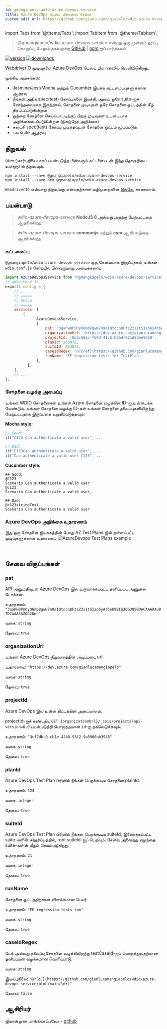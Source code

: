 ```yaml
---
id: gmangiapelo-wdio-azure-devops-service
title: Azure DevOps டெஸ்ட் பிளான்ஸ் சேவை
custom_edit_url: https://github.com/gianlucamangiapelo/wdio-azure-devops-service/edit/main/README.md
---
```


import Tabs from '@theme/Tabs';
import TabItem from '@theme/TabItem';

> @gmangiapelo/wdio-azure-devops-service என்பது ஒரு மூன்றாம் தரப்பு தொகுப்பு, மேலும் தகவலுக்கு [GitHub](https://github.com/gianlucamangiapelo/wdio-azure-devops-service) | [npm](https://www.npmjs.com/package/@gmangiapelo/wdio-azure-devops-service) ஐப் பார்க்கவும்

[![version](https://img.shields.io/npm/v/@gmangiapelo/wdio-azure-devops-service.svg)](https://www.npmjs.com/package/@gmangiapelo/wdio-azure-devops-service)
[![downloads](https://img.shields.io/npm/dt/@gmangiapelo/wdio-azure-devops-service.svg)](https://www.npmjs.com/package/@gmangiapelo/wdio-azure-devops-service)

[WebdriverIO](https://webdriver.io/) முடிவுகளை Azure DevOps டெஸ்ட் பிளான்ஸில் வெளியிடுகிறது.

முக்கிய அம்சங்கள்:

* Jasmine/Jest/Mocha மற்றும் Cucumber இயக்க கட்டமைப்புகளுக்கான ஆதரவு
* நீங்கள் அதிக spec(test) கோப்புகளை இயக்கி, அவை ஒரே suite-ஐச் சேர்ந்தவையாக இருந்தால், சோதனை முடிவுகள் ஒரே சோதனை ஓட்டத்தின் கீழ் திரட்டப்படுகின்றன
* ஒற்றை சோதனை செயல்பாட்டிற்குப் பிறகு முடிவுகள் உடனடியாக அறிக்கையிடப்படுகின்றன (நிகழ்நேர அறிக்கை)
* கடைசி spec(test) கோப்பு முடிந்தவுடன் சோதனை ஓட்டம் மூடப்படும்
* பல suite ஆதரவு


## நிறுவல்

(dev-)சார்புநிலையாகப் பயன்படுத்த பின்வரும் கட்டளையுடன் இந்த தொகுதியை உள்ளூரில் நிறுவவும்:

```shell
npm install --save @gmangiapelo/wdio-azure-devops-service
npm install --save-dev @gmangiapelo/wdio-azure-devops-service
```

`WebdriverIO` எவ்வாறு நிறுவுவது என்பதற்கான வழிமுறைகளை [இங்கே.](https://webdriver.io/docs/gettingstarted) காணலாம்.

## பயன்பாடு

> _wdio-azure-devops-service_ **NodeJS 8 அல்லது அதற்கு மேற்பட்டதை** ஆதரிக்கிறது

> _wdio-azure-devops-service_ **commonjs** மற்றும் **esm** ஆகியவற்றை ஆதரிக்கிறது

### கட்டமைப்பு

`@gmangiapelo/wdio-azure-devops-service` ஒரு சேவையாக இருப்பதால், உங்கள் `wdio.conf.js` கோப்பில் பின்வருமாறு அமைக்கலாம்

```js
import AzureDevopsService from "@gmangiapelo/wdio-azure-devops-service";
// wdio.conf.js
exports.config = {
    // ...
    // =====
    // Setup
    // =====
    services: [
        [
              AzureDevopsService,
              {
                  pat: '3qaPw0PnOyQ6mb8gwN7n9aIQtccn8FtsZ2s1tSIzo6yAt6eK9BInJQGJ99BDACAAAAAu9TDCAAASAZDO2Onn',
                  organizationUrl: 'https://dev.azure.com/gianlucamangiapelo',
                  projectId: '8b3c68ac-f69d-41c6-bbad-921d8bae9819',
                  planId: 263072,
                  suiteId: 263073,
                  caseIdRegex: '@?[ref](https://github.com/gianlucamangiapelo/wdio-azure-devops-service/blob/main/\\d+)',
                  runName: 'FE regression tests for TestPlan',
              },
          ],
    ],
    // ...
};
```

### சோதனை வழக்கு அமைப்பு

உங்கள் WDIO சோதனைகள் உங்கள் Azure சோதனை வழக்கின் ID-ஐ உள்ளடக்க வேண்டும். உங்கள் சோதனை வழக்கு ID-கள் உங்கள் சோதனை தலைப்புகளிலிருந்து வேறுபட்டதாக இருப்பதை உறுதிப்படுத்தவும்:

**Mocha style:**
```Javascript
// Good:
it("C123 Can authenticate a valid user", ...

// Bad:
it("C123Can authenticate a valid user", ...
it("Can authenticate a valid user C123", ...
```

**Cucumber style:**
```Gherkin
## Good:
@C123
Scenario Can authenticate a valid user
@c123
Scenario Can authenticate a valid user,

## Bad:
@c123stringTest
Scenario Can authenticate a valid user
```

### Azure DevOps அறிக்கை உதாரணம்

இது ஒரு சோதனை இயக்கத்தின் போது AZ Test Plans இல் தள்ளப்பட்ட முடிவுகளுக்கான உதாரணம்
![AzureDevops Test Plans example](https://github.com/gianlucamangiapelo/wdio-azure-devops-service/blob/main/./img/AZ-DevOps-example.png)

<br />

## சேவை விருப்பங்கள்

### pat

API அனுமதியுடன் Azure DevOps இல் உருவாக்கப்பட்ட தனிப்பட்ட அணுகல் டோக்கன்.

உதாரணம்: `"3qaPw0PnOyQ6mb8gwN7n9aIQtccn8FtsZ2s1tSIzo6yAt6eK9BInJQGJ99BDACAAAAAu9TDCAAASAZDO2Onn"`

வகை: `string`

தேவை: `true`

### organizationUrl

உங்கள் Azure DevOps நிறுவனத்தின் அடிப்படை url.

உதாரணம்: `"https://dev.azure.com/gianlucamangiapelo"`

வகை: `string`

தேவை: `true`

### projectId

Azure DevOps இல் உள்ள திட்டத்தின் அடையாளம்.

projectId-ஐக் கண்டறிய `GET {organizationUrl}/_apis/projects?api-version=6.0` பயன்படுத்தி பொருத்தமான `id`-ஐ நகலெடுக்கவும்.

உதாரணம்: `"3cf7dbc9-cb1e-4240-93f2-9a5960ab3945"`

வகை: `string`

தேவை: `true`

### planId

Azure DevOps Test Plan பிரிவில் நீங்கள் பெறக்கூடிய சோதனை plainId.

உதாரணம்: `124`

வகை: `integer`

தேவை: `true`

### suiteId

Azure DevOps Test Plan பிரிவில் நீங்கள் பெறக்கூடிய suiteId, இணைக்கப்பட்ட suite-களின் சந்தர்ப்பத்தில், root suiteId-ஐப் பெறவும், சேவை அனைத்து குழந்தை suite-களின் மீதும் செயல்படுகிறது.

உதாரணம்: `21`

வகை: `integer`

தேவை: `true`

### runName

சோதனை ஓட்டத்திற்கான விளக்கமான பெயர்.

உதாரணம்: `"FE regression tests run"`

வகை: `string`

தேவை: `true`

### caseIdRegex

டேக் அல்லது தலைப்பு சோதனை வழக்கிலிருந்து testCaseId-ஐப் பொருத்துவதற்கான தனிப்பயன் வழக்கமான வெளிப்பாடு.

வகை: `string`

இயல்புநிலை: `"@?[cC](https://github.com/gianlucamangiapelo/wdio-azure-devops-service/blob/main/\d+)"`

தேவை: `false`

## ஆசிரியர்
ஜியான்லுகா மாங்கியாபெலோ - [github](https://github.com/gianlucamangiapelo)
